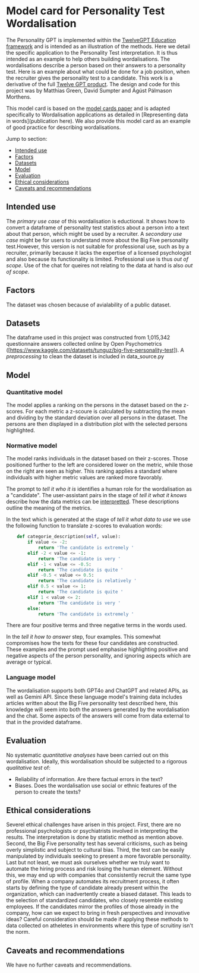 # Model card for Personality Test Wordalisation

The Personality GPT is implemented within the [TwelveGPT Education framework](https://github.com/soccermatics/twelve-gpt-educational) and
is intended as an illustration of the methods. Here we detail the specific application to the Personality Test interpretation. It is thus intended as an example to help others building wordalisations. The wordalisations describe a person based on their answers to a personality test. Here is an example about what could be done for a job position, when the recruiter gives the personality test to a candidate. This work is a derivative of the full [Twelve GPT product](https://twelve.football). The design and code for this project was by Matthias Green, David Sumpter and Ágúst Pálmason Morthens. 

This model card is based on the [model cards paper](https://arxiv.org/abs/1810.03993) and is adapted specifically to Wordalisation applications as detailed in [Representing data in words](publication here). We also provide this model card as an example of 
good practice for describing wordalisations.

Jump to section:

- [Intended use](#intended-use)
- [Factors](#factors)
- [Datasets](#dataset)
- [Model](#model)
- [Evaluation](#evaluation)
- [Ethical considerations](#ethical-considerations)
- [Caveats and recommendations](#caveats-and-recommendations)

## Intended use

The *primary use case* of this wordalisation is eductional. It shows how to convert a dataframe of personality test statistics about a person into a text about that person, which might be used by a recruiter. A *secondary use case* might be for users to understand more about the Big Five personality test.However, this version is not suitable for professional use, such as by a recruiter, primarily because it lacks the expertise of a licensed psychologist and also because its functionality is limited. Professional use is thus *out of scope*. Use of the chat for queires not relating to the data at hand is also *out of scope*. 

## Factors

The dataset was chosen because of avialability of a public dataset. 

## Datasets

The dataframe used in this project was constructed from 1,015,342 questionnaire answers collected online by Open Psychometrics ([https://www.kaggle.com/datasets/tunguz/big-five-personality-test]). A *preprocessing* to clean the dataset is included in data_source.py

## Model

### Quantitative model

The model applies a ranking on the persons in the dataset based on the z-scores. For each metric a z-scoure is calculated by 
subtracting the mean and dividing by the standard deviation over all persons in the dataset. The persons are then displayed in a distribution
plot with the selected persons highlighted. 

### Normative model

The model ranks individuals in the dataset based on their z-scores. Those positioned further to the left are considered lower on the metric, while those on the right are seen as higher. This ranking applies a standard where individuals with higher metric values are ranked more favorably.

The prompt to *tell it who it is* identifies a human role for the wordalisation as a "candidate". The user-assistant pairs in the stage of *tell it what it knows* describe how the data metrics can be [interpretted](https://github.com/soccermatics/twelve-gpt-educational/blob/personality-gpt/data/describe/Forward_bigfive.xlsx). These descriptions outline the meaning of the metrics.

In the text which is generated at the stage of *tell it what data to use* we use the following function to translate z-scores to evaluation words:
```python
    def categorie_description(self, value):
        if value <= -2:
            return 'The candidate is extremely '
        elif -2 < value <= -1:
            return 'The candidate is very '
        elif -1 < value <= -0.5:
            return 'The candidate is quite '
        elif -0.5 < value <= 0.5:
            return 'The candidate is relatively '
        elif 0.5 < value <= 1:
            return 'The candidate is quite '
        elif 1 < value <= 2:
            return 'The candidate is very '
        else: 
            return 'The candidate is extremely '
```
There are four positive terms and three negative terms in the words used. 

In the *tell it how to answer* step, four examples. This somewhat compromises how the texts for these four candidates are constructed. These examples and the prompt used emphasise highlighting positive and negative aspects of the person personality, and ignoring aspects which are average or typical.

### Language model

The wordalisation supports both GPT4o and ChatGPT and related APIs, as well as Gemini API. Since these language model's training data includes articles written about the Big Five personality test described here, this knowledge will seem into both the answers generated by the wordalisation and the chat. Some aspects of the answers will come from data external to that in the provided dataframe.

## Evaluation

No systematic *quantitative analyses* have been carried out on this wordalisation. Ideally, this wordalisation should be subjected to a rigorous *qualitative test* of:
- Reliability of information. Are there factual errors in the text?
- Biases. Does the wordalisation use social or ethnic features of the person to create the texts?

## Ethical considerations

Severel ethical challenges have arisen in this project.
First, there are no professional psychologists or psychiatrists involved in interpreting the results. The interpretation is done by statistic method as mention above. 
Second, the Big Five personality test has several criticisms, such as being overly simplistic and subject to cultural bias.
Third, the test can be easily manipulated by individuals seeking to present a more favorable personality.
Last but not least, we must ask ourselves whether we truly want to automate the hiring process and risk losing the human element. Without this, we may end up with companies that consistently recruit the same type of profile. When a company automates its recruitment process, it often starts by defining the type of candidate already present within the organization, which can inadvertently create a biased dataset. This leads to the selection of standardized candidates, who closely resemble existing employees. If the candidates mirror the profiles of those already in the company, how can we expect to bring in fresh perspectives and innovative ideas?
Careful consideration should be made if applying these methods to data collected on atheletes in environments where this type of scruitiny isn't the norm.

## Caveats and recommendations

We have no further caveats and recommendations.

